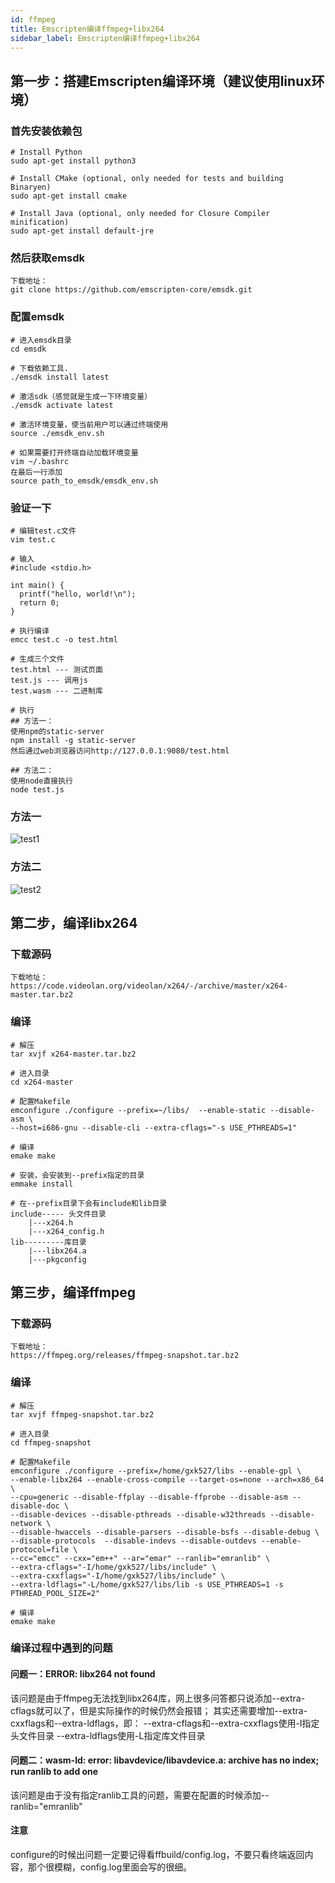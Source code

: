 ```yaml
---
id: ffmpeg
title: Emscripten编译ffmpeg+libx264
sidebar_label: Emscripten编译ffmpeg+libx264
---
```


## 第一步：搭建Emscripten编译环境（建议使用linux环境）
### 首先安装依赖包
```
# Install Python
sudo apt-get install python3

# Install CMake (optional, only needed for tests and building Binaryen)
sudo apt-get install cmake

# Install Java (optional, only needed for Closure Compiler minification)
sudo apt-get install default-jre
```

### 然后获取emsdk
```
下载地址：
git clone https://github.com/emscripten-core/emsdk.git
```

### 配置emsdk
```
# 进入emsdk目录
cd emsdk

# 下载依赖工具.
./emsdk install latest

# 激活sdk（感觉就是生成一下环境变量）
./emsdk activate latest

# 激活环境变量，使当前用户可以通过终端使用
source ./emsdk_env.sh

# 如果需要打开终端自动加载环境变量
vim ~/.bashrc
在最后一行添加
source path_to_emsdk/emsdk_env.sh
```

### 验证一下
```
# 编辑test.c文件
vim test.c

# 输入
#include <stdio.h>

int main() {
  printf("hello, world!\n");
  return 0;
}

# 执行编译
emcc test.c -o test.html

# 生成三个文件
test.html --- 测试页面
test.js --- 调用js
test.wasm --- 二进制库

# 执行
## 方法一：
使用npm的static-server
npm install -g static-server
然后通过web浏览器访问http://127.0.0.1:9080/test.html

## 方法二：
使用node直接执行
node test.js
```
### 方法一
![test1](assets/emscripten/test1.png)

### 方法二
![test2](assets/emscripten/test2.png)


## 第二步，编译libx264
### 下载源码
```
下载地址：
https://code.videolan.org/videolan/x264/-/archive/master/x264-master.tar.bz2
```

### 编译
```
# 解压
tar xvjf x264-master.tar.bz2

# 进入目录
cd x264-master

# 配置Makefile
emconfigure ./configure --prefix=~/libs/  --enable-static --disable-asm \
--host=i686-gnu --disable-cli --extra-cflags="-s USE_PTHREADS=1"

# 编译
emake make

# 安装，会安装到--prefix指定的目录
emmake install

# 在--prefix目录下会有include和lib目录
include----- 头文件目录
    |---x264.h
    |---x264_config.h
lib---------库目录
    |---libx264.a 
    |---pkgconfig 

```

## 第三步，编译ffmpeg
### 下载源码
```
下载地址：
https://ffmpeg.org/releases/ffmpeg-snapshot.tar.bz2
```

### 编译
```
# 解压
tar xvjf ffmpeg-snapshot.tar.bz2

# 进入目录
cd ffmpeg-snapshot

# 配置Makefile
emconfigure ./configure --prefix=/home/gxk527/libs --enable-gpl \
--enable-libx264 --enable-cross-compile --target-os=none --arch=x86_64 \
--cpu=generic --disable-ffplay --disable-ffprobe --disable-asm --disable-doc \
--disable-devices --disable-pthreads --disable-w32threads --disable-network \
--disable-hwaccels --disable-parsers --disable-bsfs --disable-debug \
--disable-protocols  --disable-indevs --disable-outdevs --enable-protocol=file \
--cc="emcc" --cxx="em++" --ar="emar" --ranlib="emranlib" \
--extra-cflags="-I/home/gxk527/libs/include" \
--extra-cxxflags="-I/home/gxk527/libs/include" \
--extra-ldflags="-L/home/gxk527/libs/lib -s USE_PTHREADS=1 -s PTHREAD_POOL_SIZE=2"

# 编译
emake make
```

### 编译过程中遇到的问题
#### 问题一：ERROR: libx264 not found
该问题是由于ffmpeg无法找到libx264库，网上很多问答都只说添加--extra-cflags就可以了，但是实际操作的时候仍然会报错；
其实还需要增加--extra-cxxflags和--extra-ldflags，即：
--extra-cflags和--extra-cxxflags使用-I指定头文件目录
--extra-ldflags使用-L指定库文件目录

#### 问题二：wasm-ld: error: libavdevice/libavdevice.a: archive has no index; run ranlib to add one
该问题是由于没有指定ranlib工具的问题，需要在配置的时候添加--ranlib="emranlib"

#### 注意
configure的时候出问题一定要记得看ffbuild/config.log，不要只看终端返回内容，那个很模糊，config.log里面会写的很细。



